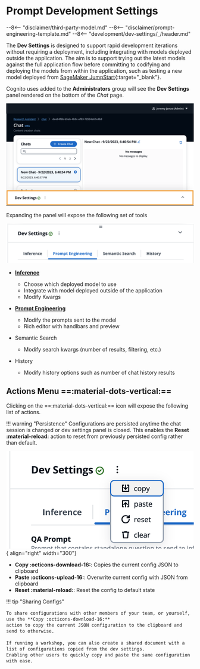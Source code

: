 # Prompt Development Settings

--8<-- "disclaimer/third-party-model.md"
--8<-- "disclaimer/prompt-engineering-template.md"
--8<-- "development/dev-settings/_/header.md"

The **Dev Settings** is designed to support rapid development iterations without requiring a deployment, including integrating with models deployed outside the application. The aim is to support trying out the latest models against the full application flow before committing to codifying and deploying the models from within the application, such as testing a new model deployed from [SageMaker JumpStart](https://docs.aws.amazon.com/sagemaker/latest/dg/jumpstart-foundation-models.html){:target="_blank"}.

Cognito uses added to the **Administrators** group will see the **Dev Settings** panel rendered on the bottom of the *Chat* page.

![Closed](image.png)

Expanding the panel will expose the following set of tools

![Tabs](image-1.png)

- **[Inference](./inference/index.md)**
    - Choose which deployed model to use
    - Integrate with model deployed outside of the application
    - Modify Kwargs

- **[Prompt Engineering](./prompting/index.md)**
    - Modify the prompts sent to the model
    - Rich editor with handlbars and preview

- Semantic Search
    - Modify search kwargs (number of results, filtering, etc.)

- History
    - Modify history options such as number of chat history results

## Actions Menu ==:material-dots-vertical:==

Clicking on the ==:material-dots-vertical:== icon will expose the following list of actions.

!!! warning "Persistence"
    Configurations are persisted anytime the chat session is changed or dev settings panel is closed.
    This enables the **Reset :material-reload:** action to reset from previously persisted config rather than default.

![Alt text](image-2.png){ align="right" width="300"}

- **Copy :octicons-download-16:**: Copies the current config JSON to clipboard
- **Paste :octicons-upload-16:**: Overwrite current config with JSON from clipboard
- **Reset :material-reload:**: Reset the config to default state

!!! tip "Sharing Configs"

    To share configurations with other members of your team, or yourself, use the **Copy :octicons-download-16:**
    action to copy the current JSON configuration to the clipboard and send to otherwise.

    If running a workshop, you can also create a shared document with a list of configurations copied from the dev settings.
    Enabling other users to quickly copy and paste the same configuration with ease.
